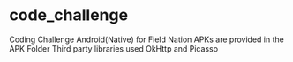 # code_challenge
Coding Challenge Android(Native) for Field Nation
APKs are provided in the APK Folder 
Third party libraries used OkHttp and Picasso
